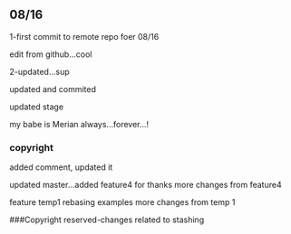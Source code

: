 ## 08/16
1-first commit to remote repo foer 08/16

edit from github...cool

2-updated...sup

updated and commited

updated stage

my babe is Merian
 always...forever...!
 
 ### copyright
 added comment, updated it
 
 updated master...added feature4 for thanks
 more changes from feature4
 
 
 feature temp1 rebasing examples
 more changes from temp 1
 
 
 ###Copyright
 reserved-changes related to stashing